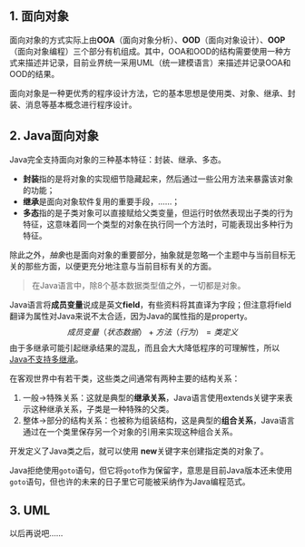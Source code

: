 ## 1. 面向对象

面向对象的方式实际上由**OOA**（面向对象分析）、**OOD**（面向对象设计）、**OOP**（面向对象编程）三个部分有机组成。其中，OOA和OOD的结构需要使用一种方式来描述并记录，目前业界统一采用UML（统一建模语言）来描述并记录OOA和OOD的结果。

面向对象是一种更优秀的程序设计方法，它的基本思想是使用类、对象、继承、封装、消息等基本概念进行程序设计。

## 2. Java面向对象

Java完全支持面向对象的三种基本特征：封装、继承、多态。

- **封装**指的是将对象的实现细节隐藏起来，然后通过一些公用方法来暴露该对象的功能；
- **继承**是面向对象软件复用的重要手段，……；
- **多态**指的是子类对象可以直接赋给父类变量，但运行时依然表现出子类的行为特征，这意味着同一个类型的对象在执行同一个方法时，可能表现出多种行为特征。

除此之外，*抽象*也是面向对象的重要部分，抽象就是忽略一个主题中与当前目标无关的那些方面，以便更充分地注意与当前目标有关的方面。

> 在Java语言中，除8个基本数据类型值之外，一切都是对象。

Java语言将**成员变量**说成是英文**field**，有些资料将其直译为字段；但注意将field翻译为属性对Java来说不太合适，因为Java的属性指的是property。
$$
成员变量（状态数据）+ 方法（行为）= 类定义
$$
由于多继承可能引起继承结果的混乱，而且会大大降低程序的可理解性，所以<u>Java不支持多继承</u>。

在客观世界中有若干类，这些类之间通常有两种主要的结构关系：

1. 一般->特殊关系：这就是典型的**继承关系**，Java语言使用extends关键字来表示这种继承关系，子类是一种特殊的父类。
2. 整体->部分的结构关系：也被称为组装结构，这是典型的**组合关系**，Java语言通过在一个类里保存另一个对象的引用来实现这种组合关系。

开发定义了Java类之后，就可以使用 **new**关键字来创建指定类的对象了。

Java拒绝使用`goto`语句，但它将`goto`作为保留字，意思是目前Java版本还未使用`goto`语句，但也许的未来的日子里它可能被采纳作为Java编程范式。

## 3. UML

以后再说吧……


